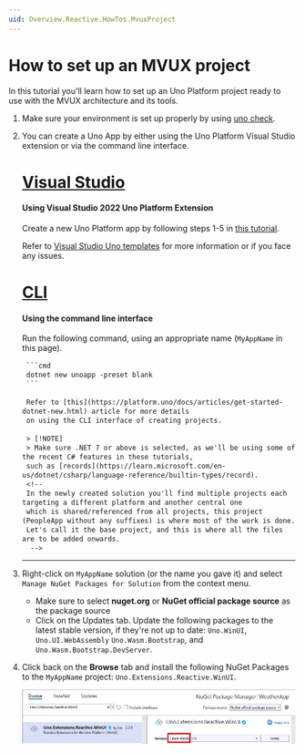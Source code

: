 ```yaml
---
uid: Overview.Reactive.HowTos.MvuxProject
---
```


# How to set up an MVUX project

In this tutorial you'll learn how to set up an Uno Platform project ready to use with the MVUX architecture and its tools.

1. Make sure your environment is set up properly by using [uno check](external/uno.check/doc/using-uno-check.md).
1. You can create a Uno App by either using the Uno Platform Visual Studio extension or via the command line interface.

    # [**Visual Studio**](#tab/vs)
    
    #### Using Visual Studio 2022 Uno Platform Extension
    
    Create a new Uno Platform app by following steps 1-5 in [this tutorial](https://platform.uno/docs/articles/getting-started-tutorial-1.html).
    
    Refer to [Visual Studio Uno templates](https://platform.uno/docs/articles/get-started-vs-2022.html#install-the-solution-templates)
    for more information or if you face any issues.
    
    # [**CLI**](#tab/cli)
    
    #### Using the command line interface
    
    Run the following command, using an appropriate name (`MyAppName` in this page).
    
        ```cmd
        dotnet new unoapp -preset blank
        ```
      
        Refer to [this](https://platform.uno/docs/articles/get-started-dotnet-new.html) article for more details
        on using the CLI interface of creating projects.
      
        > [!NOTE] 
        > Make sure .NET 7 or above is selected, as we'll be using some of the recent C# features in these tutorials,
        such as [records](https://learn.microsoft.com/en-us/dotnet/csharp/language-reference/builtin-types/record).        
        <!--
        In the newly created solution you'll find multiple projects each targeting a different platform and another central one
        which is shared/referenced from all projects, this project (PeopleApp without any suffixes) is where most of the work is done.  
        Let's call it the base project, and this is where all the files are to be added onwards.
         -->
         
    ***

1. Right-click on `MyAppName` solution (or the name you gave it) and select `Manage NuGet Packages for Solution` from the context menu.
    - Make sure to select **nuget.org** or **NuGet official package source** as the package source
    - Click on the Updates tab. Update the following packages to the latest stable version,
    if they're not up to date: `Uno.WinUI`, `Uno.UI.WebAssembly` `Uno.Wasm.Bootstrap`, and `Uno.Wasm.Bootstrap.DevServer`.

1. Click back on the **Browse** tab and install the following NuGet Packages to the `MyAppName` project: `Uno.Extensions.Reactive.WinUI`.

    ![](Assets/NuGetPackage.jpg)
